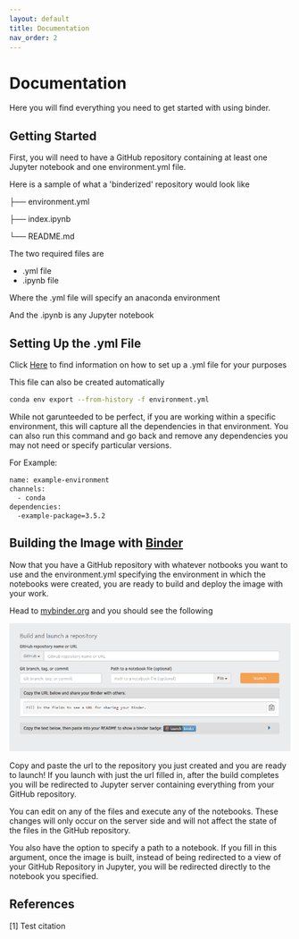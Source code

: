 ```yaml
---
layout: default
title: Documentation
nav_order: 2
---
```


# Documentation

Here you will find everything you need to get started with using binder.

## Getting Started

First, you will need to have a GitHub repository containing at least one Jupyter notebook and one environment.yml file.

Here is a sample of what a 'binderized' repository would look like

├── environment.yml

├── index.ipynb

└── README.md

The two required files are
* .yml file
* .ipynb file

Where the .yml file will specify an anaconda environment

And the .ipynb is any Jupyter notebook

## Setting Up the .yml File

Click [Here](https://conda.io/projects/conda/en/latest/user-guide/tasks/manage-environments.html#sharing-an-environment)
to find information on how to set up a .yml file for your purposes

This file can also be created automatically

```bash
conda env export --from-history -f environment.yml
```

While not garunteeded to be perfect, if you are working within a specific environment, this will capture all the dependencies in that environment. You can also run this command and go back and remove any dependencies you may not need or specify particular versions.

For Example:

```
name: example-environment
channels:
  - conda
dependencies:
  -example-package=3.5.2
```

## Building the Image with [Binder](https://mybinder.org/)

Now that you have a GitHub repository with whatever notbooks you want to use and the environment.yml specifying the environment in which the notebooks were created, you are ready to build and deploy the image with your work.

Head to [mybinder.org](https://mybinder.org/) and you should see the following

![](https://github.com/phesse001/march_madness_jupyter/blob/gh-pages/images/my-binder-example.PNG)

Copy and paste the url to the repository you just created and you are ready to launch! If you launch with just the url filled in, after the build completes you will be redirected to Jupyter server containing everything from your GitHub repository. 

You can edit on any of the files and execute any of the notebooks. These changes will only occur on the server side and will not affect the state of the files in the GitHub repository.

You also have the option to specify a path to a notebook. If you fill in this argument, once the image is built, instead of being redirected to a view of your GitHub Repository in Jupyter, you will be redirected directly to the notebook you specified.

## References
<a id="1">[1]</a> 
Test citation
